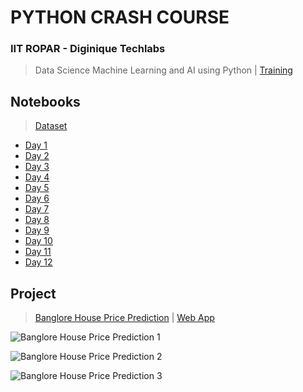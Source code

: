 # PYTHON CRASH COURSE
 
### IIT ROPAR - Diginique Techlabs

  >Data Science Machine Learning and AI using Python | [Training](https://diginique.com/DT21070034)

## Notebooks

  >[Dataset](https://github.com/Amey-Thakur/PYTHON-CRASH-COURSE/tree/main/Dataset)

  - [Day 1](https://github.com/Amey-Thakur/PYTHON-CRASH-COURSE/blob/main/Notebooks/PYTHON_CRASH_COURSE_DAY_1.ipynb)
  - [Day 2](https://github.com/Amey-Thakur/PYTHON-CRASH-COURSE/blob/main/Notebooks/PYTHON_CRASH_COURSE_DAY_2.ipynb)
  - [Day 3](https://github.com/Amey-Thakur/PYTHON-CRASH-COURSE/blob/main/Notebooks/PYTHON_CRASH_COURSE_DAY_3.ipynb)
  - [Day 4](https://github.com/Amey-Thakur/PYTHON-CRASH-COURSE/blob/main/Notebooks/PYTHON_CRASH_COURSE_DAY_4.ipynb)
  - [Day 5](https://github.com/Amey-Thakur/PYTHON-CRASH-COURSE/blob/main/Notebooks/PYTHON_CRASH_COURSE_DAY_5.ipynb)
  - [Day 6](https://github.com/Amey-Thakur/PYTHON-CRASH-COURSE/blob/main/Notebooks/PYTHON_CRASH_COURSE_DAY_6.ipynb)
  - [Day 7](https://github.com/Amey-Thakur/PYTHON-CRASH-COURSE/blob/main/Notebooks/PYTHON_CRASH_COURSE_DAY_7.ipynb)
  - [Day 8](https://github.com/Amey-Thakur/PYTHON-CRASH-COURSE/blob/main/Notebooks/PYTHON_CRASH_COURSE_DAY_8.ipynb)
  - [Day 9](https://github.com/Amey-Thakur/PYTHON-CRASH-COURSE/blob/main/Notebooks/PYTHON_CRASH_COURSE_DAY_9.ipynb)
  - [Day 10](https://github.com/Amey-Thakur/PYTHON-CRASH-COURSE/blob/main/Notebooks/PYTHON_CRASH_COURSE_DAY_10.ipynb)
  - [Day 11](https://github.com/Amey-Thakur/PYTHON-CRASH-COURSE/blob/main/Notebooks/PYTHON_CRASH_COURSE_DAY_11.ipynb)
  - [Day 12](https://github.com/Amey-Thakur/PYTHON-CRASH-COURSE/blob/main/Notebooks/PYTHON_CRASH_COURSE_DAY_12.ipynb)
  
  ## Project
  
   >[Banglore House Price Prediction](https://github.com/Amey-Thakur/BANGALORE-HOUSE-PRICE-PREDICTION) | [Web App](https://bangalorehousepriceprediction.herokuapp.com)

![Banglore House Price Prediction 1](https://user-images.githubusercontent.com/54937357/128646443-47cd8c0d-6dbb-40bf-b9c7-d992bee3a3db.png)

![Banglore House Price Prediction 2](https://user-images.githubusercontent.com/54937357/128646450-0196b72e-631d-44ca-b108-b4ea190a97f6.png)

![Banglore House Price Prediction 3](https://user-images.githubusercontent.com/54937357/128646460-0025fd0c-9dcb-4474-9019-043bbda4353c.png)
